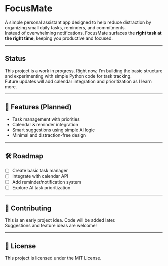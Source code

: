 # FocusMate

A simple personal assistant app designed to help reduce distraction by organizing small daily tasks, reminders, and commitments.  
Instead of overwhelming notifications, FocusMate surfaces the **right task at the right time**, keeping you productive and focused.

---

## Status
This project is a work in progress. Right now, I’m building the basic structure and experimenting with simple Python code for task tracking.  
Future updates will add calendar integration and prioritization as I learn more.

---

## 🚀 Features (Planned)
- Task management with priorities  
- Calendar & reminder integration  
- Smart suggestions using simple AI logic  
- Minimal and distraction-free design  

---

## 🛠 Roadmap
- [ ] Create basic task manager  
- [ ] Integrate with calendar API  
- [ ] Add reminder/notification system  
- [ ] Explore AI task prioritization  

---

## 🤝 Contributing
This is an early project idea. Code will be added later.  
Suggestions and feature ideas are welcome!  

---

## 📜 License
This project is licensed under the MIT License.
